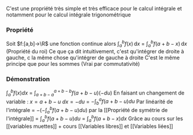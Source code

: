 C'est une propriété très simple et très efficace pour le calcul intégrale et notamment pour le calcul intégrale trigonométrique

### Propriété
Soit $f:[a,b]->\R$ une fonction continue
alors $\int_{a}^{b} f(x) \, \mathrm{d}x$ = $\int_{a}^{b} f(a+b-x) \, \mathrm{d}x$ (Propriété du roi)
Ce que ça dit intuitivement, c'est qu'intégrer de droite à gauche, c la même chose qu'intégrer de gauche à droite
C'est le même principe que pour les sommes (Vrai par commutativité)

### Démonstration
$\int_a^bf(x)dx$ = $\int_{a+b-a}^{a+b-b}f(a+b-u)(-du)$ En faisant un changement de variable : $x=a+b-u$ 
																							                                                   $dx=-du$
                 = $-\int^a_bf(a+b-u)du$        Par linéarité de l'intégrale
				 = $-(-\int^b_af(a+b-u)du)$ par la [[Propriété de symétrie de l'intégrale]]
				 = $\int^b_af(a+b-u)du$
				 = $\int^b_af(a+b-x)dx$ Grâce au cours sur les [[variables muettes]]
	+ cours [[Variables libres]] et [[Variables liées]]